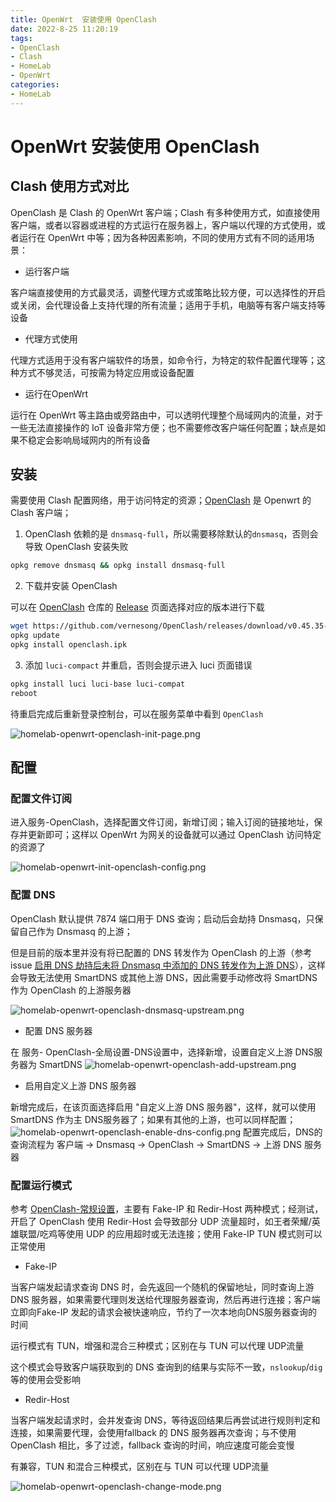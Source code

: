 ```yaml
---
title: OpenWrt  安装使用 OpenClash
date: 2022-8-25 11:20:19
tags:
- OpenClash
- Clash
- HomeLab
- OpenWrt
categories:
- HomeLab
---
```


#  OpenWrt 安装使用 OpenClash

## Clash 使用方式对比

OpenClash 是 Clash 的 OpenWrt 客户端；Clash 有多种使用方式，如直接使用客户端，或者以容器或进程的方式运行在服务器上，客户端以代理的方式使用，或者运行在 OpenWrt 中等；因为各种因素影响，不同的使用方式有不同的适用场景：

- 运行客户端

客户端直接使用的方式最灵活，调整代理方式或策略比较方便，可以选择性的开启或关闭，会代理设备上支持代理的所有流量；适用于手机，电脑等有客户端支持等设备

- 代理方式使用

代理方式适用于没有客户端软件的场景，如命令行，为特定的软件配置代理等；这种方式不够灵活，可按需为特定应用或设备配置

- 运行在OpenWrt

运行在 OpenWrt 等主路由或旁路由中，可以透明代理整个局域网内的流量，对于一些无法直接操作的 IoT 设备非常方便；也不需要修改客户端任何配置；缺点是如果不稳定会影响局域网内的所有设备

## 安装

需要使用 Clash 配置网络，用于访问特定的资源；[OpenClash](https://github.com/vernesong/OpenClash)  是 Openwrt 的 Clash 客户端；

1. OpenClash 依赖的是 `dnsmasq-full`，所以需要移除默认的`dnsmasq`，否则会导致 OpenClash 安装失败

```bash
opkg remove dnsmasq && opkg install dnsmasq-full
```

2. 下载并安装 OpenClash

可以在 [OpenClash](https://github.com/vernesong/OpenClash) 仓库的 [Release](https://github.com/vernesong/OpenClash/releases) 页面选择对应的版本进行下载

```bash
wget https://github.com/vernesong/OpenClash/releases/download/v0.45.35-beta/luci-app-openclash_0.45.35-beta_all.ipk -O openclash.ipk
opkg update
opkg install openclash.ipk
```

3. 添加 `luci-compact` 并重启，否则会提示进入 luci 页面错误

```bash
opkg install luci luci-base luci-compat
reboot
```

待重启完成后重新登录控制台，可以在服务菜单中看到 `OpenClash`

![homelab-openwrt-openclash-init-page.png](https://hellowoodes.oss-cn-beijing.aliyuncs.com/picture/homelab-openwrt-openclash-init-page.png)

## 配置

### 配置文件订阅

进入服务-OpenClash，选择配置文件订阅，新增订阅；输入订阅的链接地址，保存并更新即可；这样以 OpenWrt 为网关的设备就可以通过 OpenClash 访问特定的资源了

![homelab-openwrt-init-openclash-config.png](https://hellowoodes.oss-cn-beijing.aliyuncs.com/picture/homelab-openwrt-init-openclash-config.png)

### 配置 DNS

OpenClash 默认提供 7874 端口用于 DNS 查询；启动后会劫持 Dnsmasq，只保留自己作为 Dnsmasq 的上游；

但是目前的版本里并没有将已配置的 DNS 转发作为 OpenClash 的上游（参考issue [启用 DNS 劫持后未将 Dnsmasq 中添加的 DNS 转发作为上游 DNS](https://github.com/vernesong/OpenClash/issues/2720)），这样会导致无法使用 SmartDNS 或其他上游 DNS，因此需要手动修改将 SmartDNS 作为 OpenClash 的上游服务器

![homelab-openwrt-openclash-dnsmasq-upstream.png](https://hellowoodes.oss-cn-beijing.aliyuncs.com/picture/homelab-openwrt-openclash-dnsmasq-upstream.png)

- 配置 DNS 服务器

在 服务- OpenClash-全局设置-DNS设置中，选择新增，设置自定义上游 DNS服务器为 SmartDNS
![homelab-openwrt-openclash-add-upstream.png](https://hellowoodes.oss-cn-beijing.aliyuncs.com/picture/homelab-openwrt-openclash-add-upstream.png)

- 启用自定义上游 DNS 服务器

新增完成后，在该页面选择启用 "自定义上游 DNS 服务器"，这样，就可以使用 SmartDNS 作为主 DNS服务器了；如果有其他的上游，也可以同样配置；
![homelab-openwrt-openclash-enable-dns-config.png](https://hellowoodes.oss-cn-beijing.aliyuncs.com/picture/homelab-openwrt-openclash-enable-dns-config.png)
配置完成后，DNS的查询流程为 客户端 -> Dnsmasq -> OpenClash -> SmartDNS ->  上游 DNS 服务器

### 配置运行模式

参考 [OpenClash-常规设置](https://github.com/vernesong/OpenClash/wiki/%E5%B8%B8%E8%A7%84%E8%AE%BE%E7%BD%AE)，主要有 Fake-IP 和 Redir-Host 两种模式；经测试，开启了 OpenClash 使用 Redir-Host 会导致部分 UDP 流量超时，如王者荣耀/英雄联盟/吃鸡等使用 UDP 的应用超时或无法连接；使用  Fake-IP TUN 模式则可以正常使用

- Fake-IP

当客户端发起请求查询 DNS 时，会先返回一个随机的保留地址，同时查询上游 DNS 服务器，如果需要代理则发送给代理服务器查询，然后再进行连接；客户端立即向Fake-IP 发起的请求会被快速响应，节约了一次本地向DNS服务器查询的时间

运行模式有 TUN，增强和混合三种模式；区别在与 TUN 可以代理 UDP流量

这个模式会导致客户端获取到的 DNS 查询到的结果与实际不一致，`nslookup`/`dig`等的使用会受影响


- Redir-Host

当客户端发起请求时，会并发查询 DNS，等待返回结果后再尝试进行规则判定和连接，如果需要代理，会使用fallback 的 DNS 服务器再次查询；与不使用 OpenClash 相比，多了过滤，fallback 查询的时间，响应速度可能会变慢

有兼容，TUN 和混合三种模式，区别在与 TUN 可以代理 UDP流量

![homelab-openwrt-openclash-change-mode.png](https://hellowoodes.oss-cn-beijing.aliyuncs.com/picture/homelab-openwrt-openclash-change-mode.png)